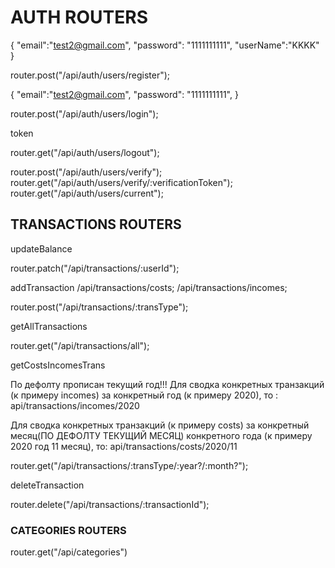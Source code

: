 # AUTH ROUTERS

{
"email":"test2@gmail.com",
"password": "1111111111",
"userName":"KKKK"
}

router.post("/api/auth/users/register");

{
"email":"test2@gmail.com",
"password": "1111111111",
}

router.post("/api/auth/users/login");

token

router.get("/api/auth/users/logout");

router.post("/api/auth/users/verify");
router.get("/api/auth/users/verify/:verificationToken");
router.get("/api/auth/users/current");

## TRANSACTIONS ROUTERS

updateBalance

router.patch("/api/transactions/:userId");

addTransaction
/api/transactions/costs;
/api/transactions/incomes;

router.post("/api/transactions/:transType");

getAllTransactions

router.get("/api/transactions/all");

getCostsIncomesTrans

По дефолту прописан текущий год!!!
Для сводка конкретных транзакций (к примеру incomes) за конкретный год (к примеру 2020), то :
api/transactions/incomes/2020

Для сводка конкретных транзакций (к примеру costs) за конкретный месяц(ПО ДЕФОЛТУ ТЕКУЩИЙ МЕСЯЦ) конкретного года (к примеру 2020 год 11 месяц), то:
api/transactions/costs/2020/11

router.get("/api/transactions/:transType/:year?/:month?");

deleteTransaction

router.delete("/api/transactions/:transactionId");

### CATEGORIES ROUTERS

router.get("/api/categories")
